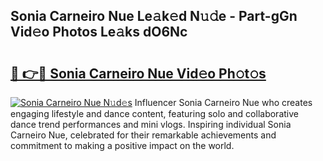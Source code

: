 ## Sonia Carneiro Nue Le𝚊k𝚎d N𝚞𝚍e - Part-gGn Vid𝚎o Photos Le𝚊ks dO6Nc

# <h2><a href="http://fb0xm4.evod.top/?m=Sonia+Carneiro+Nue">🔗 👉🔴 Sonia Carneiro Nue Vid𝚎o Ph𝚘t𝚘s</a></h2>

[![Sonia Carneiro Nue N𝚞d𝚎s](https://i.imgur.com/8V9OHl7.gif)](http://fb0xm4.evod.top/?m=Sonia+Carneiro+Nue)
Influencer Sonia Carneiro Nue who creates engaging lifestyle and dance content, featuring solo and collaborative dance trend performances and mini vlogs. Inspiring individual Sonia Carneiro Nue, celebrated for their remarkable achievements and commitment to making a positive impact on the world. 
